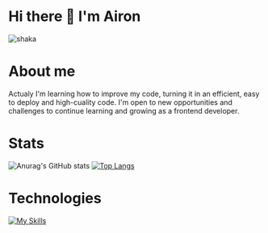 # Hi there 👋 I'm Airon

<!-- ![My Remote Image](https://www.pinterest.com.mx/pin/992480836608103700/) -->
<img src="https://encrypted-tbn0.gstatic.com/images?q=tbn:ANd9GcQaww87akeYLNY9fpOAVDfUfNJM-B4FA_jyeLSHnb6XruzyKHN5vBmdwgQpEr055r1NRqs&usqp=CAU" alt="shaka">

# About me

Actualy I'm learning how to improve my code, turning it in an efficient, easy to deploy and high-cuality code.
I'm open to new opportunities and challenges to continue learning and growing as a frontend developer.

<!-- [![Anurag's GitHub stats](https://github-readme-stats.vercel.app/api?username=AironRuda)](https://github.com/anuraghazra/github-readme-stats) -->
<!-- ![Anurag's GitHub stats](https://github-readme-stats.vercel.app/api?username=AironRuda&show_icons=true&theme=transparent) -->
<!-- [![Top Langs](https://github-readme-stats.vercel.app/api/top-langs/?username=AironRuda)](https://github.com/anuraghazra/github-readme-stats) -->
# Stats
<!-- <a href="https://git.io/typing-svg"><img src="https://readme-typing-svg.demolab.com?font=Roboto&weight=700&pause=1000&width=435&lines=My+Github+stats+%F0%9F%98%81" alt="Typing SVG" /></a> -->
<!-- [![Anurag's GitHub stats](https://github-readme-stats.vercel.app/api?username=AironRuda)](https://github.com/anuraghazra/github-readme-stats) -->
![Anurag's GitHub stats](https://github-readme-stats.vercel.app/api?username=AironRuda&show_icons=true&theme=transparent)
[![Top Langs](https://github-readme-stats.vercel.app/api/top-langs/?username=AironRuda&layout=compact&theme=dark)](https://github.com/anuraghazra/github-readme-stats)

# Technologies

[![My Skills](https://skillicons.dev/icons?i=react,vue,ts,js,redux,vite,firebase,git,github,tailwind,sass,bootstrap,css,html)](https://skillicons.dev)

<!--
**AironRuda/AironRuda** is a ✨ _special_ ✨ repository because its `README.md` (this file) appears on your GitHub profile.

Here are some ideas to get you started:

- 🔭 I’m currently working on ...
- 🌱 I’m currently learning ...
- 👯 I’m looking to collaborate on ...
- 🤔 I’m looking for help with ...
- 💬 Ask me about ...
- 📫 How to reach me: ...
- 😄 Pronouns: ...
- ⚡ Fun fact: ...
-->
